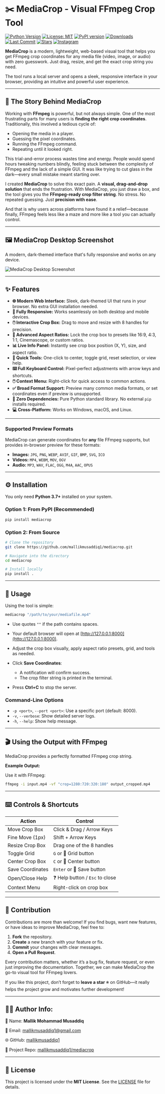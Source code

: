 # ✂️ MediaCrop - Visual FFmpeg Crop Tool

[![Python Version](https://img.shields.io/badge/python-3.7%2B-blue.svg)](https://www.python.org/downloads/)
[![License: MIT](https://img.shields.io/badge/License-MIT-yellow.svg)](https://opensource.org/licenses/MIT)
[![PyPI version](https://badge.fury.io/py/mediacrop.svg)](https://pypi.org/project/mediacrop/)
[![Downloads](https://static.pepy.tech/badge/mediacrop)](https://pepy.tech/project/mediacrop)
[![Last Commit](https://img.shields.io/github/last-commit/mallikmusaddiq1/mediacrop.svg)](https://github.com/mallikmusaddiq1/mediacrop/commits/main)
[![Stars](https://img.shields.io/github/stars/mallikmusaddiq1/mediacrop.svg)](https://github.com/mallikmusaddiq1/mediacrop/stargazers)
[![Instagram](https://img.shields.io/badge/Instagram-%40musaddiq.x7-E4405F?logo=instagram\&logoColor=white)](https://instagram.com/musaddiq.x7)

**MediaCrop** is a modern, lightweight, web-based visual tool that helps you get FFmpeg crop coordinates for any media file (video, image, or audio) with zero guesswork. Just drag, resize, and get the exact crop string you need.

The tool runs a local server and opens a sleek, responsive interface in your browser, providing an intuitive and powerful user experience.

---

## 📖 The Story Behind MediaCrop

Working with **FFmpeg** is powerful, but not always simple. One of the most frustrating parts for many users is **finding the right crop coordinates**. Traditionally, this involved a tedious cycle of:

* Opening the media in a player.
* Guessing the pixel coordinates.
* Running the FFmpeg command.
* Repeating until it looked right.

This trial-and-error process wastes time and energy. People would spend hours tweaking numbers blindly, feeling stuck between the complexity of FFmpeg and the lack of a simple GUI. It was like trying to cut glass in the dark—every small mistake meant starting over.

I created **MediaCrop** to solve this exact pain. A **visual, drag-and-drop solution** that ends the frustration. With MediaCrop, you just draw a box, and the tool gives you the **FFmpeg-ready crop filter string**. No stress. No repeated guessing. Just **precision with ease**.

And that is why users across platforms have found it a relief—because finally, FFmpeg feels less like a maze and more like a tool you can actually control.

---

## 🖼️ MediaCrop Desktop Screenshot

A modern, dark-themed interface that's fully responsive and works on any device.

![MediaCrop Desktop Screenshot](Screenshots/Screenshot-1080x1979.png)

---

## ✨ Features

* **🌐 Modern Web Interface:** Sleek, dark-themed UI that runs in your browser. No extra GUI installation needed.
* **📱 Fully Responsive:** Works seamlessly on both desktop and mobile devices.
* **🖱️ Interactive Crop Box:** Drag to move and resize with 8 handles for precision.
* **📐 Advanced Aspect Ratios:** Lock the crop box to presets like 16:9, 4:3, 1:1, Cinemascope, or custom ratios.
* **📊 Live Info Panel:** Instantly see crop box position (X, Y), size, and aspect ratio.
* **🔧 Quick Tools:** One-click to center, toggle grid, reset selection, or view help.
* **⌨️ Full Keyboard Control:** Pixel-perfect adjustments with arrow keys and shortcuts.
* **🖱️ Context Menu:** Right-click for quick access to common actions.
* **✅ Broad Format Support:** Preview many common media formats, or set coordinates even if preview is unsupported.
* **🚀 Zero Dependencies:** Pure Python standard library. No external `pip` installs required.
* **💻 Cross-Platform:** Works on Windows, macOS, and Linux.

---

### Supported Preview Formats

MediaCrop can generate coordinates for **any** file FFmpeg supports, but provides in-browser preview for these formats:

* **Images:** `JPG`, `PNG`, `WEBP`, `AVIF`, `GIF`, `BMP`, `SVG`, `ICO`
* **Videos:** `MP4`, `WEBM`, `MOV`, `OGV`
* **Audio:** `MP3`, `WAV`, `FLAC`, `OGG`, `M4A`, `AAC`, `OPUS`

---

## ⚙️ Installation

You only need **Python 3.7+** installed on your system.

### Option 1: From PyPI (Recommended)

```bash
pip install mediacrop  
```

### Option 2: From Source

```bash
# Clone the repository  
git clone https://github.com/mallikmusaddiq1/mediacrop.git  

# Navigate into the directory  
cd mediacrop  

# Install locally  
pip install .  
```

---

## 🚀 Usage

Using the tool is simple:

```bash
mediacrop "/path/to/your/mediafile.mp4"  
```

* Use quotes `""` if the path contains spaces.
* Your default browser will open at [http://127.0.0.1:8000](http://127.0.0.1:8000).
* Adjust the crop box visually, apply aspect ratio presets, grid, and tools as needed.
* Click **Save Coordinates**:

  * A notification will confirm success.
  * The crop filter string is printed in the terminal.
* Press **Ctrl+C** to stop the server.

### Command-Line Options

* `-p <port>`, `--port <port>`: Use a specific port (default: 8000).
* `-v`, `--verbose`: Show detailed server logs.
* `-h`, `--help`: Show help message.

---

## 🎬 Using the Output with FFmpeg

MediaCrop provides a perfectly formatted FFmpeg crop string.

**Example Output:**

Use it with FFmpeg:

```bash
ffmpeg -i input.mp4 -vf "crop=1280:720:320:180" output_cropped.mp4  
```

---

## ⌨️ Controls & Shortcuts

| Action           | Control                        |
| ---------------- | ------------------------------ |
| Move Crop Box    | Click & Drag / Arrow Keys      |
| Fine Move (1px)  | Shift + Arrow Keys             |
| Resize Crop Box  | Drag one of the 8 handles      |
| Toggle Grid      | `G` or 📐 Grid button          |
| Center Crop Box  | `C` or 🎯 Center button        |
| Save Coordinates | `Enter` or 💾 Save button      |
| Open/Close Help  | ❓ Help button / `Esc` to close |
| Context Menu     | Right-click on crop box        |

---

## 🤝 Contribution

Contributions are more than welcome! If you find bugs, want new features, or have ideas to improve MediaCrop, feel free to:

1. **Fork** the repository.
2. **Create** a new branch with your feature or fix.
3. **Commit** your changes with clear messages.
4. **Open a Pull Request**.

Every contribution matters, whether it’s a bug fix, feature request, or even just improving the documentation. Together, we can make MediaCrop the go-to visual tool for FFmpeg lovers.

If you like this project, don’t forget to **leave a star ⭐** on GitHub—it really helps the project grow and motivates further development!

---

## 👨‍💻 Author Info:

👤 Name:
**Mallik Mohammad Musaddiq**

📧 Email:
[mallikmusaddiq1@gmail.com](mailto:mallikmusaddiq1@gmail.com)

🌐 GitHub:
[mallikmusaddiq1](https://github.com/mallikmusaddiq1)

🔗 Project Repo:
[mallikmusaddiq1/mediacrop](https://github.com/mallikmusaddiq1/mediacrop)

---

## 📄 License

This project is licensed under the **MIT License**. See the [LICENSE](LICENSE) file for details.